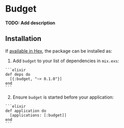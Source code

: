 # Budget

**TODO: Add description**

## Installation

If [available in Hex](https://hex.pm/docs/publish), the package can be installed as:

  1. Add `budget` to your list of dependencies in `mix.exs`:

    ```elixir
    def deps do
      [{:budget, "~> 0.1.0"}]
    end
    ```

  2. Ensure `budget` is started before your application:

    ```elixir
    def application do
      [applications: [:budget]]
    end
    ```

